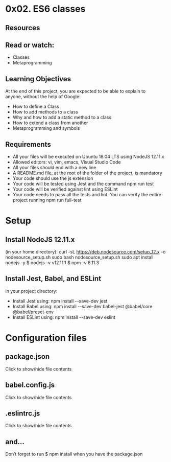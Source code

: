 # 0x02. ES6 classes
## Resources
## Read or watch:
* Classes
* Metaprogramming
## Learning Objectives
At the end of this project, you are expected to be able to explain to anyone, without the help of Google:
* How to define a Class
* How to add methods to a class
* Why and how to add a static method to a class
* How to extend a class from another
* Metaprogramming and symbols
## Requirements
* All your files will be executed on Ubuntu 18.04 LTS using NodeJS 12.11.x
* Allowed editors: vi, vim, emacs, Visual Studio Code
* All your files should end with a new line
* A README.md file, at the root of the folder of the project, is mandatory
* Your code should use the js extension
* Your code will be tested using Jest and the command npm run test
* Your code will be verified against lint using ESLint
* Your code needs to pass all the tests and lint. You can verify the entire project running npm run full-test
# Setup
## Install NodeJS 12.11.x
(in your home directory):
curl -sL https://deb.nodesource.com/setup_12.x -o nodesource_setup.sh
sudo bash nodesource_setup.sh
sudo apt install nodejs -y
$ nodejs -v
v12.11.1
$ npm -v
6.11.3
## Install Jest, Babel, and ESLint
in your project directory:
* Install Jest using: npm install --save-dev jest
* Install Babel using: npm install --save-dev babel-jest @babel/core @babel/preset-env
* Install ESLint using: npm install --save-dev eslint

# Configuration files
## package.json
Click to show/hide file contents

## babel.config.js
Click to show/hide file contents

## .eslintrc.js
Click to show/hide file contents

## and…
Don’t forget to run $ npm install when you have the package.json

